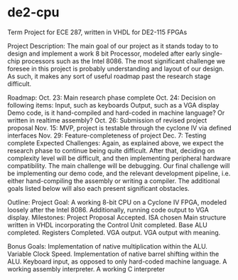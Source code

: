 # de2-cpu
Term Project for ECE 287, written in VHDL for DE2-115 FPGAs

Project Description: 
	The main goal of our project as it stands today to to design and implement a work    8 bit Processor, modeled after early single-chip processors such as the Intel 8086. The most significant challenge we foresee in this project is probably understanding and layout of our design. As such, it makes any sort of useful roadmap past the research stage difficult. 

Roadmap:
	Oct. 23: Main research phase complete
	Oct. 24: Decision on following items:
Input, such as keyboards
Output, such as a VGA display
Demo code, is it hand-compiled and hard-coded in machine language? Or written in realtime assembly? 
	Oct. 26: Submission of revised project proposal
	Nov. 15: MVP, project is testable through the cyclone IV via defined interfaces
	Nov. 29: Feature-completeness of project
	Dec. 7: Testing complete
Expected Challenges:
	Again, as explained above, we expect the research phase to continue being quite difficult. After that, deciding on complexity level will be difficult, and then implementing peripheral hardware compatibility. The main challenge will be debugging. Our final challenge will be implementing our demo code, and the relevant development pipeline, i.e. either hand-compiling the assembly or writing a compiler. The additional goals listed below will also each present significant obstacles. 

Outline:
Project Goal: A working 8-bit CPU on a Cyclone IV FPGA, modeled loosely after the Intel 8086. Additionally, running code output to VGA display. 
Milestones:
Project Proposal Accepted.
ISA chosen
Main structure written in VHDL incorporating the 
Control Unit completed.
Base ALU completed.
Registers Completed.
VGA output.
VGA output with meaning.



Bonus Goals:
Implementation of native multiplication within the ALU.
Variable Clock Speed.
Implementation of native barrel shifting within the ALU.
Keyboard input, as opposed to only hard-coded machine language.
A working assembly interpreter.
A working C interpreter
